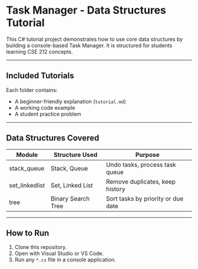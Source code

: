 # Task Manager - Data Structures Tutorial

This C# tutorial project demonstrates how to use core data structures by building a console-based 
Task Manager. It is structured for students learning CSE 212 concepts.

---

##  Included Tutorials

Each folder contains:

- A beginner-friendly explanation (`tutorial.md`)
- A working code example
- A student practice problem

---

##  Data Structures Covered

| Module         | Structure Used     | Purpose                             |
|----------------|--------------------|-------------------------------------|
| stack_queue     | Stack, Queue        | Undo tasks, process task queue      |
| set_linkedlist  | Set, Linked List    | Remove duplicates, keep history     |
| tree            | Binary Search Tree  | Sort tasks by priority or due date  |

---

##  How to Run

1. Clone this repository.
2. Open with Visual Studio or VS Code.
3. Run any `*.cs` file in a console application.
